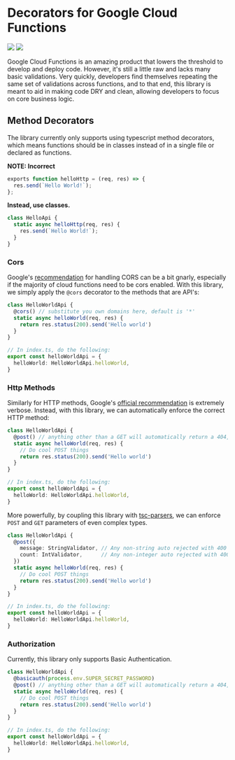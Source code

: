 # Decorators for Google Cloud Functions

![](https://img.shields.io/npm/v/gcf-decorators.svg)
![](https://img.shields.io/bundlephobia/minzip/gcf-decorators.svg)

Google Cloud Functions is an amazing product that lowers the threshold to develop and deploy code. However, it's still a little raw and lacks many basic validations. Very quickly, developers find themselves repeating the same set of validations across functions, and to that end, this library is meant to aid in making code DRY and clean, allowing developers to focus on core business logic.

## Method Decorators

The library currently only supports using typescript method decorators, which means functions should be in classes instead of in a single file or declared as functions.

**NOTE: Incorrect**

```typescript
exports function helloHttp = (req, res) => {
  res.send(`Hello World!`);
};
```

**Instead, use classes.**

```typescript
class HelloApi {
  static async helloHttp(req, res) {
    res.send(`Hello World!`);
  }
}
```

### Cors

Google's [recommendation](https://cloud.google.com/functions/docs/writing/http#functions_http_cors-nodejs) for handling CORS can be a bit gnarly, especially if the majority of cloud functions need to be cors enabled. With this library, we simply apply the `@cors` decorator to the methods that are API's:

```typescript
class HelloWorldApi {
  @cors() // substitute you own domains here, default is '*'
  static async helloWorld(req, res) {
    return res.status(200).send('Hello world')
  }
}

// In index.ts, do the following:
export const helloWorldApi = {
  helloWorld: HelloWorldApi.helloWorld,
}
```

### Http Methods

Similarly for HTTP methods, Google's [official recommendation](https://github.com/GoogleCloudPlatform/nodejs-docs-samples/blob/master/functions/http/index.js) is extremely verbose. Instead, with this library, we can automatically enforce the correct HTTP method:

```typescript
class HelloWorldApi {
  @post() // anything other than a GET will automatically return a 404, with empty json
  static async helloWorld(req, res) {
    // Do cool POST things
    return res.status(200).send('Hello world')
  }
}

// In index.ts, do the following:
export const helloWorldApi = {
  helloWorld: HelloWorldApi.helloWorld,
}
```

More powerfully, by coupling this library with [tsc-parsers](https://www.npmjs.com/package/tsc-parsers), we can enforce `POST` and `GET` parameters of even complex types.

```typescript
class HelloWorldApi {
  @post({
    message: StringValidator, // Any non-string auto rejected with 400
    count: IntValidator,      // Any non-integer auto rejected with 400
  })
  static async helloWorld(req, res) {
    // Do cool POST things
    return res.status(200).send('Hello world')
  }
}

// In index.ts, do the following:
export const helloWorldApi = {
  helloWorld: HelloWorldApi.helloWorld,
}
```

### Authorization

Currently, this library only supports Basic Authentication.

```typescript
class HelloWorldApi {
  @basicauth(process.env.SUPER_SECRET_PASSWORD)
  @post() // anything other than a GET will automatically return a 404, with empty json
  static async helloWorld(req, res) {
    // Do cool POST things
    return res.status(200).send('Hello world')
  }
}

// In index.ts, do the following:
export const helloWorldApi = {
  helloWorld: HelloWorldApi.helloWorld,
}
```